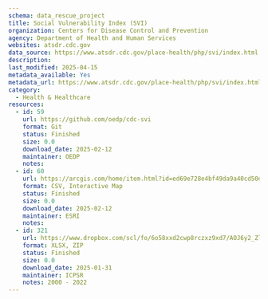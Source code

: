 ```yaml
---
schema: data_rescue_project 
title: Social Vulnerability Index (SVI)
organization: Centers for Disease Control and Prevention
agency: Department of Health and Human Services
websites: atsdr.cdc.gov
data_source: https://www.atsdr.cdc.gov/place-health/php/svi/index.html
description: 
last_modified: 2025-04-15
metadata_available: Yes
metadata_url: https://www.atsdr.cdc.gov/place-health/php/svi/index.html
category:
  - Health & Healthcare 
resources:
  - id: 59
    url: https://github.com/oedp/cdc-svi
    format: Git
    status: Finished
    size: 0.0
    download_date: 2025-02-12
    maintainer: OEDP
    notes: 
  - id: 60
    url: https://arcgis.com/home/item.html?id=ed69e728e4bf49da9a40cd50d1e45ff7
    format: CSV, Interactive Map
    status: Finished
    size: 0.0
    download_date: 2025-02-12
    maintainer: ESRI
    notes: 
  - id: 321
    url: https://www.dropbox.com/scl/fo/6o58xxd2cwp8rczxz9xd7/AOJ6y2_Zl-0s5SmNre2jkWU?rlkey=dr0fjh3u8v7jg7h09tdlku8h4&dl=0
    format: XLSX, ZIP
    status: Finished
    size: 0.0
    download_date: 2025-01-31
    maintainer: ICPSR
    notes: 2000 - 2022
---
```

